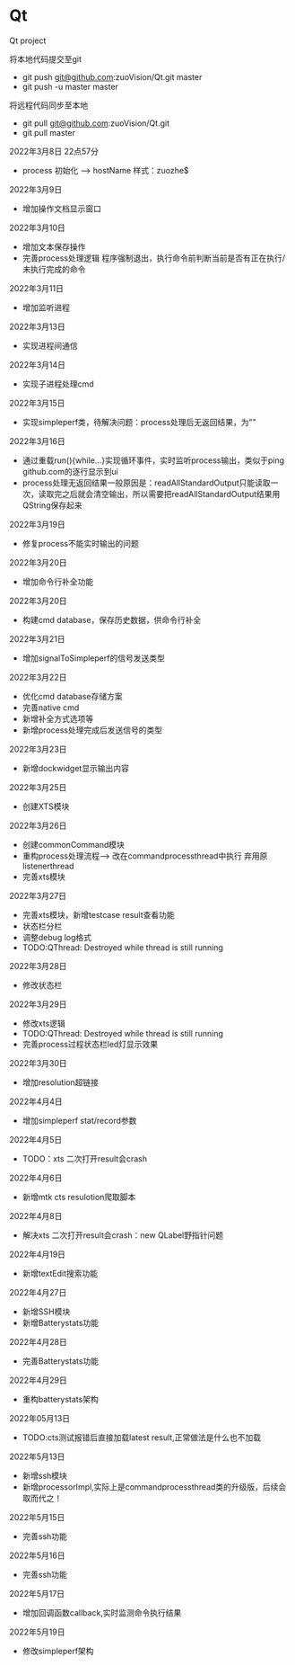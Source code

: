 # Qt
Qt project

将本地代码提交至git
- git push git@github.com:zuoVision/Qt.git master
- git push -u master master

将远程代码同步至本地
- git pull git@github.com:zuoVision/Qt.git
- git pull master

2022年3月8日 22点57分
- process 初始化 --> hostName 样式：zuozhe$

2022年3月9日
- 增加操作文档显示窗口

2022年3月10日
* 增加文本保存操作
* 完善process处理逻辑 程序强制退出，执行命令前判断当前是否有正在执行/未执行完成的命令

2022年3月11日
* 增加监听进程

2022年3月13日
* 实现进程间通信

2022年3月14日
* 实现子进程处理cmd

2022年3月15日
* 实现simpleperf类，待解决问题：process处理后无返回结果，为""

2022年3月16日
* 通过重载run(){while...}实现循环事件，实时监听process输出，类似于ping github.com的逐行显示到ui
* process处理无返回结果一般原因是：readAllStandardOutput只能读取一次，读取完之后就会清空输出，所以需要把readAllStandardOutput结果用QString保存起来

2022年3月19日
* 修复process不能实时输出的问题

2022年3月20日
* 增加命令行补全功能

2022年3月20日
* 构建cmd database，保存历史数据，供命令行补全

2022年3月21日
* 增加signalToSimpleperf的信号发送类型

2022年3月22日
* 优化cmd database存储方案
* 完善native cmd
* 新增补全方式选项等
* 新增process处理完成后发送信号的类型

2022年3月23日
* 新增dockwidget显示输出内容

2022年3月25日
* 创建XTS模块

2022年3月26日
* 创建commonCommand模块
* 重构process处理流程--> 改在commandprocessthread中执行 弃用原listenerthread
* 完善xts模块

2022年3月27日
* 完善xts模块，新增testcase result查看功能
* 状态栏分栏
* 调整debug log格式
* TODO:QThread: Destroyed while thread is still running

2022年3月28日
* 修改状态栏

2022年3月29日
* 修改xts逻辑
* TODO:QThread: Destroyed while thread is still running
* 完善process过程状态栏led灯显示效果

2022年3月30日
* 增加resolution超链接

2022年4月4日
* 增加simpleperf stat/record参数

2022年4月5日
* TODO：xts 二次打开result会crash

2022年4月6日
* 新增mtk cts resulotion爬取脚本

2022年4月8日
* 解决xts 二次打开result会crash：new QLabel野指针问题

2022年4月19日
* 新增textEdit搜索功能

2022年4月27日
* 新增SSH模块
* 新增Batterystats功能

2022年4月28日
* 完善Batterystats功能

2022年4月29日
* 重构batterystats架构

2022年05月13日
* TODO:cts测试报错后直接加载latest result,正常做法是什么也不加载

2022年5月13日
* 新增ssh模块
* 新增processorImpl,实际上是commandprocessthread类的升级版，后续会取而代之！

2022年5月15日
* 完善ssh功能

2022年5月16日
* 完善ssh功能

2022年5月17日
* 增加回调函数callback,实时监测命令执行结果

2022年5月19日
* 修改simpleperf架构